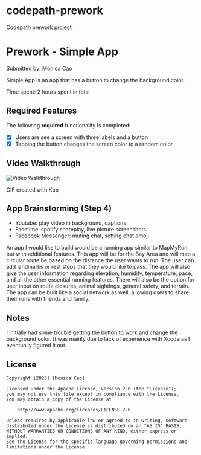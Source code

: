 # codepath-prework

Codepath prework project
# Prework - Simple App

Submitted by: Monica Cao

Simple App is an app that has a button to change the background color. 

Time spent: 2 hours spent in total

## Required Features

The following **required** functionality is completed:

- [x] Users are see a screen with three labels and a button
- [x] Tapping the button changes the screen color to a random color
 
## Video Walkthrough

<img src='https://i.imgur.com/WHK5tL5.gif' title='Video Walkthrough' width='' alt='Video Walkthrough' />

GIF created with Kap 
<!-- Recommended tools:
[Kap](https://getkap.co/) for macOS
[ScreenToGif](https://www.screentogif.com/) for Windows
[peek](https://github.com/phw/peek) for Linux. -->

## App Brainstorming (Step 4)
- Youtube: play video in background, captions
- Facetime: spotify shareplay, live picture screenshots
- Facebook Messenger: muting chat, setting chat emoji

An app I would like to build would be a running app similar to MapMyRun but with additional features. This app will be for the Bay Area and will map  a circular route be based on the distance the user wants to run. The user can add landmarks or rest stops that they would like to pass. The app will also give the user information regarding elevation, humidity, temperature, pace, and all the other essential running features. There will also be the option for user input on route closures, animal sightings, general safety, and terrain. The app can be built like a social network as well, allowing users to share their runs with friends and family. 

## Notes

I initially had some trouble getting the button to work and change the background color. It was mainly due to lack of experience with Xcode as I eventually figured it out. 

## License

    Copyright [2023] [Monica Cao]

    Licensed under the Apache License, Version 2.0 (the "License");
    you may not use this file except in compliance with the License.
    You may obtain a copy of the License at

        http://www.apache.org/licenses/LICENSE-2.0

    Unless required by applicable law or agreed to in writing, software
    distributed under the License is distributed on an "AS IS" BASIS,
    WITHOUT WARRANTIES OR CONDITIONS OF ANY KIND, either express or implied.
    See the License for the specific language governing permissions and
    limitations under the License.
